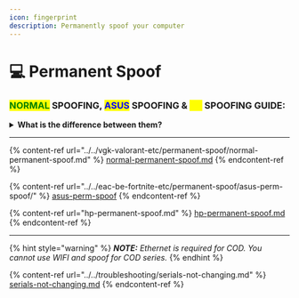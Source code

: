 ```yaml
---
icon: fingerprint
description: Permanently spoof your computer
---
```


# 💻 Permanent Spoof

### <mark style="color:green;">NORMAL</mark> SPOOFING, <mark style="color:blue;">ASUS</mark> SPOOFING & <mark style="color:yellow;">HP</mark> SPOOFING GUIDE:

<details>

<summary><strong>What is the difference between them?</strong></summary>

_<mark style="color:blue;">**ASUS:**</mark>_ _It needs a special spoofing mechanism because it is hard to permanently spoof it. However, Verse can, with just 1 extra step. All other motherboards are just "easy" and **one-click permanently spoofed. So if you're on Asus, choose Asus. Otherwise Normal.**_\
\
&#xNAN;_<mark style="color:yellow;">**HP:**</mark>_ _These motherboards should be unlocked before they're able to get spoofed. A USB is required for this, and the process is VERY easy. **Verse is one of the only spoofers that is able to permanently spoof HP.** Follow the HP Unlock steps first._ [_(See HP Permanent)_](broken-reference)

</details>

***

{% content-ref url="../../vgk-valorant-etc/permanent-spoof/normal-permanent-spoof.md" %}
[normal-permanent-spoof.md](../../vgk-valorant-etc/permanent-spoof/normal-permanent-spoof.md)
{% endcontent-ref %}

{% content-ref url="../../eac-be-fortnite-etc/permanent-spoof/asus-perm-spoof/" %}
[asus-perm-spoof](../../eac-be-fortnite-etc/permanent-spoof/asus-perm-spoof/)
{% endcontent-ref %}

{% content-ref url="hp-permanent-spoof.md" %}
[hp-permanent-spoof.md](hp-permanent-spoof.md)
{% endcontent-ref %}

***

{% hint style="warning" %}
_**NOTE:**_ _Ethernet is required for COD. You cannot use WIFI and spoof for COD series._
{% endhint %}

{% content-ref url="../../troubleshooting/serials-not-changing.md" %}
[serials-not-changing.md](../../troubleshooting/serials-not-changing.md)
{% endcontent-ref %}
